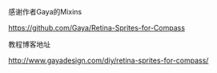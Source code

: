 感谢作者Gaya的Mixins

https://github.com/Gaya/Retina-Sprites-for-Compass


教程博客地址

http://www.gayadesign.com/diy/retina-sprites-for-compass/